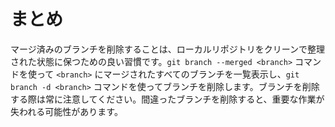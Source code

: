 # まとめ

マージ済みのブランチを削除することは、ローカルリポジトリをクリーンで整理された状態に保つための良い習慣です。`git branch --merged <branch>` コマンドを使って `<branch>` にマージされたすべてのブランチを一覧表示し、`git branch -d <branch>` コマンドを使ってブランチを削除します。ブランチを削除する際は常に注意してください。間違ったブランチを削除すると、重要な作業が失われる可能性があります。
